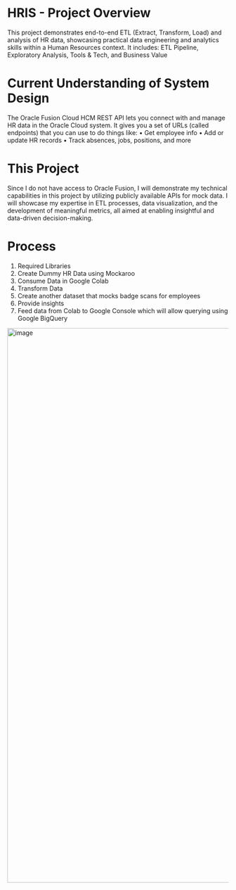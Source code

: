 # HRIS - Project Overview
This project demonstrates end-to-end ETL (Extract, Transform, Load) and analysis of HR data, showcasing practical data engineering and analytics skills within a Human Resources context. It includes: ETL Pipeline, Exploratory Analysis, Tools &amp; Tech, and Business Value

# Current Understanding of System Design
The Oracle Fusion Cloud HCM REST API lets you connect with and manage HR data in the Oracle Cloud system. It gives you a set of URLs (called endpoints) that you can use to do things like:
	•	Get employee info
	•	Add or update HR records
	•	Track absences, jobs, positions, and more


# This Project
Since I do not have access to Oracle Fusion, I will demonstrate my technical capabilities in this project by utilizing publicly available APIs for mock data. I will showcase my expertise in ETL processes, data visualization, and the development of meaningful metrics, all aimed at enabling insightful and data-driven decision-making.

# Process
1. Required Libraries
2. Create Dummy HR Data using Mockaroo
3. Consume Data in Google Colab
4. Transform Data
5. Create another dataset that mocks badge scans for employees
6. Provide insights
7. Feed data from Colab to Google Console which will allow querying using Google BigQuery

<img width="1261" alt="image" src="https://github.com/user-attachments/assets/5ff0c508-bce6-4c55-9d59-81e8c99967f3" />



